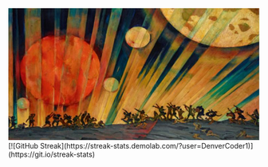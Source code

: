 <img src="./blog.JPG" alt="Mokkapps GitHub README header image">
[![GitHub Streak](https://streak-stats.demolab.com/?user=DenverCoder1)](https://git.io/streak-stats)
